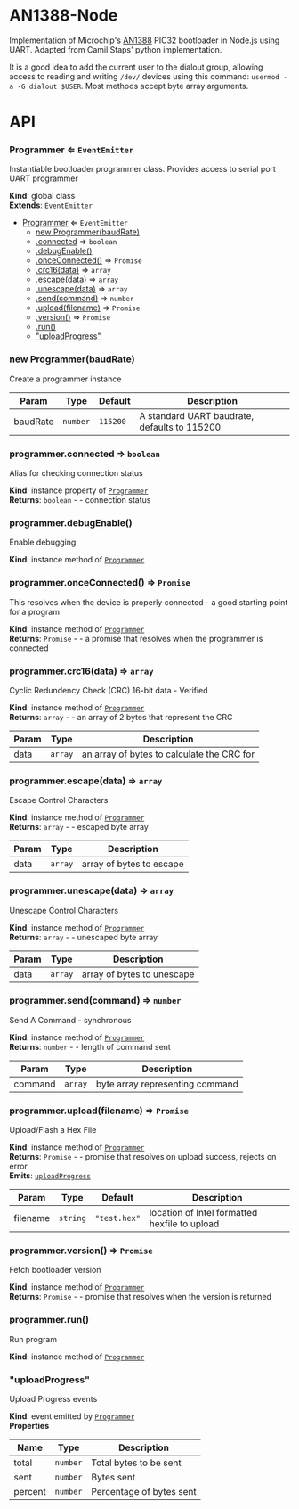 # AN1388-Node

Implementation of Microchip's [AN1388][an1388] PIC32 bootloader in Node.js using UART. Adapted from Camil Staps' python implementation.

  [an1388]: http://ww1.microchip.com/downloads/en/AppNotes/01388B.pdf

It is a good idea to add the current user to the dialout group, allowing access to reading and writing `/dev/` devices using this command: `usermod -a -G dialout $USER`. Most methods accept byte array arguments.

# API
<a name="Programmer"></a>

### Programmer ⇐ <code>EventEmitter</code>
Instantiable bootloader programmer class. Provides access to serial port UART programmer

**Kind**: global class  
**Extends**: <code>EventEmitter</code>  

* [Programmer](#Programmer) ⇐ <code>EventEmitter</code>
    * [new Programmer(baudRate)](#new_Programmer_new)
    * [.connected](#Programmer+connected) ⇒ <code>boolean</code>
    * [.debugEnable()](#Programmer+debugEnable)
    * [.onceConnected()](#Programmer+onceConnected) ⇒ <code>Promise</code>
    * [.crc16(data)](#Programmer+crc16) ⇒ <code>array</code>
    * [.escape(data)](#Programmer+escape) ⇒ <code>array</code>
    * [.unescape(data)](#Programmer+unescape) ⇒ <code>array</code>
    * [.send(command)](#Programmer+send) ⇒ <code>number</code>
    * [.upload(filename)](#Programmer+upload) ⇒ <code>Promise</code>
    * [.version()](#Programmer+version) ⇒ <code>Promise</code>
    * [.run()](#Programmer+run)
    * ["uploadProgress"](#Programmer+event_uploadProgress)

<a name="new_Programmer_new"></a>

### new Programmer(baudRate)
Create a programmer instance


| Param | Type | Default | Description |
| --- | --- | --- | --- |
| baudRate | <code>number</code> | <code>115200</code> | A standard UART baudrate, defaults to 115200 |

<a name="Programmer+connected"></a>

### programmer.connected ⇒ <code>boolean</code>
Alias for checking connection status

**Kind**: instance property of [<code>Programmer</code>](#Programmer)  
**Returns**: <code>boolean</code> - - connection status  
<a name="Programmer+debugEnable"></a>

### programmer.debugEnable()
Enable debugging

**Kind**: instance method of [<code>Programmer</code>](#Programmer)  
<a name="Programmer+onceConnected"></a>

### programmer.onceConnected() ⇒ <code>Promise</code>
This resolves when the device is properly connected - a good starting point for a program

**Kind**: instance method of [<code>Programmer</code>](#Programmer)  
**Returns**: <code>Promise</code> - - a promise that resolves when the programmer is connected  
<a name="Programmer+crc16"></a>

### programmer.crc16(data) ⇒ <code>array</code>
Cyclic Redundency Check (CRC) 16-bit data - Verified

**Kind**: instance method of [<code>Programmer</code>](#Programmer)  
**Returns**: <code>array</code> - - an array of 2 bytes that represent the CRC  

| Param | Type | Description |
| --- | --- | --- |
| data | <code>array</code> | an array of bytes to calculate the CRC for |

<a name="Programmer+escape"></a>

### programmer.escape(data) ⇒ <code>array</code>
Escape Control Characters

**Kind**: instance method of [<code>Programmer</code>](#Programmer)  
**Returns**: <code>array</code> - - escaped byte array  

| Param | Type | Description |
| --- | --- | --- |
| data | <code>array</code> | array of bytes to escape |

<a name="Programmer+unescape"></a>

### programmer.unescape(data) ⇒ <code>array</code>
Unescape Control Characters

**Kind**: instance method of [<code>Programmer</code>](#Programmer)  
**Returns**: <code>array</code> - - unescaped byte array  

| Param | Type | Description |
| --- | --- | --- |
| data | <code>array</code> | array of bytes to unescape |

<a name="Programmer+send"></a>

### programmer.send(command) ⇒ <code>number</code>
Send A Command - synchronous

**Kind**: instance method of [<code>Programmer</code>](#Programmer)  
**Returns**: <code>number</code> - - length of command sent  

| Param | Type | Description |
| --- | --- | --- |
| command | <code>array</code> | byte array representing command |

<a name="Programmer+upload"></a>

### programmer.upload(filename) ⇒ <code>Promise</code>
Upload/Flash a Hex File

**Kind**: instance method of [<code>Programmer</code>](#Programmer)  
**Returns**: <code>Promise</code> - - promise that resolves on upload success, rejects on error  
**Emits**: [<code>uploadProgress</code>](#Programmer+event_uploadProgress)  

| Param | Type | Default | Description |
| --- | --- | --- | --- |
| filename | <code>string</code> | <code>&quot;test.hex&quot;</code> | location of Intel formatted hexfile to upload |

<a name="Programmer+version"></a>

### programmer.version() ⇒ <code>Promise</code>
Fetch bootloader version

**Kind**: instance method of [<code>Programmer</code>](#Programmer)  
**Returns**: <code>Promise</code> - - promise that resolves when the version is returned  
<a name="Programmer+run"></a>

### programmer.run()
Run program

**Kind**: instance method of [<code>Programmer</code>](#Programmer)  
<a name="Programmer+event_uploadProgress"></a>

### "uploadProgress"
Upload Progress events

**Kind**: event emitted by [<code>Programmer</code>](#Programmer)  
**Properties**

| Name | Type | Description |
| --- | --- | --- |
| total | <code>number</code> | Total bytes to be sent |
| sent | <code>number</code> | Bytes sent |
| percent | <code>number</code> | Percentage of bytes sent |
